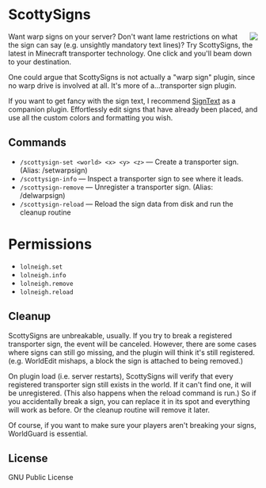 # ScottySigns

<img align="right" src="http://i.imgur.com/OY3hr5j.jpg">

Want warp signs on your server? Don't want lame restrictions on what the sign can say (e.g. unsightly mandatory text lines)? Try ScottySigns, the latest in Minecraft transporter technology. One click and you'll beam down to your destination.

One could argue that ScottySigns is not actually a "warp sign" plugin, since no warp drive is involved at all. It's more of a...transporter sign plugin.

If you want to get fancy with the sign text, I recommend [SignText](https://github.com/redwallhp/SignText) as a companion plugin. Effortlessly edit signs that have already been placed, and use all the custom colors and formatting you wish.


## Commands

* `/scottysign-set <world> <x> <y> <z>` — Create a transporter sign. (Alias: /setwarpsign)
* `/scottysign-info` — Inspect a transporter sign to see where it leads.
* `/scottysign-remove` — Unregister a transporter sign. (Alias: /delwarpsign)
* `/scottysign-reload` — Reload the sign data from disk and run the cleanup routine


# Permissions

* `lolneigh.set`
* `lolneigh.info`
* `lolneigh.remove`
* `lolneigh.reload`


## Cleanup

ScottySigns are unbreakable, usually. If you try to break a registered transporter sign, the event will be canceled. However, there are some cases where signs can still go missing, and the plugin will think it's still registered. (e.g. WorldEdit mishaps, a block the sign is attached to being removed.)

On plugin load (i.e. server restarts), ScottySigns will verify that every registered transporter sign still exists in the world. If it can't find one, it will be unregistered. (This also happens when the reload command is run.) So if you accidentally break a sign, you can replace it in its spot and everything will work as before. Or the cleanup routine will remove it later.

Of course, if you want to make sure your players aren't breaking your signs, WorldGuard is essential.


## License

GNU Public License

